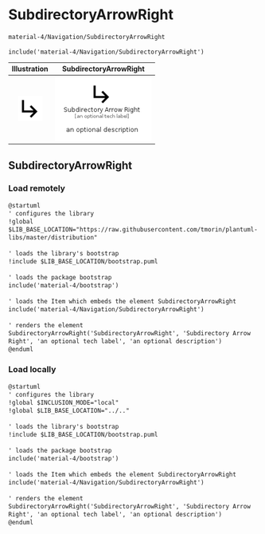 # SubdirectoryArrowRight


```text
material-4/Navigation/SubdirectoryArrowRight
```

```text
include('material-4/Navigation/SubdirectoryArrowRight')
```



| Illustration | SubdirectoryArrowRight |
| :---: | :---: |
| ![illustration for Illustration](../../material-4/Navigation/SubdirectoryArrowRight.png) | ![illustration for SubdirectoryArrowRight](../../material-4/Navigation/SubdirectoryArrowRight.Local.png) |




## SubdirectoryArrowRight

### Load remotely
```plantuml
@startuml
' configures the library
!global $LIB_BASE_LOCATION="https://raw.githubusercontent.com/tmorin/plantuml-libs/master/distribution"

' loads the library's bootstrap
!include $LIB_BASE_LOCATION/bootstrap.puml

' loads the package bootstrap
include('material-4/bootstrap')

' loads the Item which embeds the element SubdirectoryArrowRight
include('material-4/Navigation/SubdirectoryArrowRight')

' renders the element
SubdirectoryArrowRight('SubdirectoryArrowRight', 'Subdirectory Arrow Right', 'an optional tech label', 'an optional description')
@enduml
```

### Load locally
```plantuml
@startuml
' configures the library
!global $INCLUSION_MODE="local"
!global $LIB_BASE_LOCATION="../.."

' loads the library's bootstrap
!include $LIB_BASE_LOCATION/bootstrap.puml

' loads the package bootstrap
include('material-4/bootstrap')

' loads the Item which embeds the element SubdirectoryArrowRight
include('material-4/Navigation/SubdirectoryArrowRight')

' renders the element
SubdirectoryArrowRight('SubdirectoryArrowRight', 'Subdirectory Arrow Right', 'an optional tech label', 'an optional description')
@enduml
```

